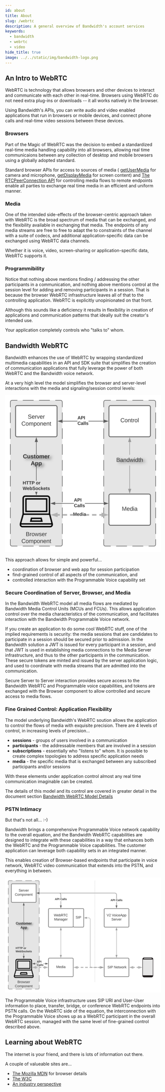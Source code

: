 ```yaml
---
id: about
title: About
slug: /webrtc
description: A general overview of Bandwidth's account services
keywords:
  - bandwidth
  - webrtc
  - video
hide_title: true
image: ../../static/img/bandwidth-logo.png
---
```


## An Intro to WebRTC

WebRTC is technology that allows browsers and other devices to interact and communicate with each other in real-time. Browsers using WebRTC do not need extra plug-ins or downloads -- it all works natively in the browser.

Using Bandwidth's APIs, you can write audio and video enabled applications that run in browsers or mobile devices, and connect phone calls and real-time video sessions between these devices.

### Browsers

Part of the Magic of WebRTC was the decision to embed a standardized real-time media handling capability into all browsers, allowing real time communicaions between any collection of desktop and mobile browsers using a globally adopted standard.

Standard browser APIs for access to sources of media ( [getUserMedia](https://developer.mozilla.org/en-US/docs/Web/API/MediaDevices/getUserMedia) for camera and microphone, [getDisplayMedia](https://developer.mozilla.org/en-US/docs/Web/API/MediaDevices/getDisplayMedia) for screen content) and [The RTCPeerConnection API](https://developer.mozilla.org/en-US/docs/Web/API/RTCPeerConnection) for controlling media flows to remote endpoints enable all parties to exchange real time media in an efficient and uniform manner.

### Media

One of the intended side-effects of the browser-centric approach taken with WebRTC is the broad spectrum of media that can be exchanged, and the flexibility available in exchanging that media. The endpoints of any media streams are free to free to adapt the to constraints of the channel with a suite of codecs, and additional application-specific data can be exchanged using WebRTC data channels.

Whether it is voice, video, screen-sharing or application-specific data, WebRTC supports it.

### Programmibility

Notice that nothing above mentions finding / addressing the other participants in a communication, and nothing above mentions control at the session level for adding and removing participants in a session. That is because the browser WebRTC infrastructure leaves all of that to the controlling application. WebRTC is explicitly unopinionated on that front.

Although this sounds like a deficiency it results in flexibility in creation of applications and communication patterns that ideally suit the creator's intended use.

Your application completely controls who "talks to" whom.

## Bandwidth WebRTC

Bandwidth enhances the use of WebRTC by wrapping standardized multimedia capabilities in an API and SDK suite that simplifies the creation of communication applications that fully leverage the power of both WebRTC and the Bandwidth voice network.

At a very high level the model simplifies the browser and server-level interactions with the media and signaling/session control levels:

<img
  src='../../static/img/simple.svg'
  alt="The simplest view of Bandwidth WebRTC"
  class="center"
/>

This approach allows for simple and powerful...

- coordination of browser and web app for session participation
- find-grained control of all aspects of the communication, and
- controlled interaction with the Programmable Voice capability set

### Secure Coordination of Server, Browser, and Media

In the Bandwidth WebRTC model all media flows are mediated by Bandwidth Media Control Units (MCUs and FCUs). This allows application control over the media characteristics of the communication, and facilitates interaction with the Bandwidth Programmable Voice network.

If you create an application to do some cool WebRTC stuff, one of the implied requirements is security: the media sessions that are candidates to participate in a session should be secured prior to admission. In the Bandwidth solution a JWT is issued for every participant in a session, and that JWT is used in establishing media connections to the Media Server infrastructure, and thus to the other participants in the communication. These secure tokens are minted and issued by the server application logic, and used to coordinate with media streams that are admitted into the communication.

Secure Server to Server interaction provides secure access to the Bandwidth WebRTC and Programmable voice capabilities, and tokens are exchanged with the Browser component to allow controlled and secure access to media flows.

### Fine Grained Control: Application Flexibility

The model underlying Bandwidth's WebRTC soution allows the application to control the flows of media with exquisite precision. There are 4 levels of control, in increasing levels of precision...

- **sessions** - groups of users involved in a communication
- **participants** - the addressable members that are involved in a session
- **subscriptions** - essentially who "listens to" whom. It is possible to create complex topologies to address specific application needs
- **media** - the specific media that is exchanged between any subscribed participants and/or sessions

With these elements under application control almost any real time communication imaginable can be created.

The details of this model and its control are covered in greater detail in the document section [Bandwidth WebRTC Model Details](overview.md)

### PSTN Intimacy

But that's not all... :-)

Bandwidth brings a comprehensive Programmable Voice network capability to the overall equation, and the Bandwidth WebRTC capabilities are designed to integrate with these capabilities in a way that enhances both the WebRTC and the Programmable Voice capabilities. The customer application can leverage both capability sets in an integrated manner.

This enables creation of Browser-based endpoints that participate in voice network, WebRTC video communication that extends into the PSTN, and everything in between.

<img
  src='../../static/img/end-end_media_and_signaling.svg'
  alt="Interaction with the Bandwidth Programmable Voice network"
  class="center"
/>

The Programmable Voice infrastructure uses SIP URI and User-User information to place, transfer, bridge, or conference WebRTC endpoints into PSTN calls. On the WebRTC side of the equation, the interconnection with the Programmable Voice shows up as a WebRTC participant in the overall WebRTC session, managed with the same level of fine-grained control described above.

## Learning about WebRTC

The internet is your friend, and there is lots of information out there.

A couple of valueable sites are...

- [The Mozilla MDN](https://developer.mozilla.org/en-US/docs/Web/API/WebRTC_API) for browser details
- [The W3C](https://www.w3.org/TR/webrtc/)
- [An industry perspective](https://bloggeek.me/what-is-webrtc/)

